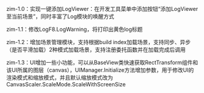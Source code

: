 zim-1.0：实现一键添加LogViewer：在开发工具菜单中添加按钮“添加LogViewer至当前场景”，同时丰富了Log模块的唤醒方式

zim-1.1：修改LogF8.LogWarning，将打印出黄色log标题

zim-1.2：增加场景管理模块，支持根据build index加载场景，支持同步、异步（是否平滑加载）2种模式加载场景，支持注册委托函数并在加载完成后调用

zim-1.3：UI增加一些小功能，可以从BaseView类快速获取RectTransform组件和该UI所属的图层（canvas），UIManager.Initialize方法增加参数，用于修改UI的渲染模式和缩放模式，并且默认缩放模式改为CanvasScaler.ScaleMode.ScaleWithScreenSize